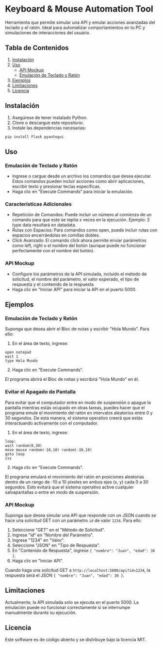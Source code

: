# Keyboard & Mouse Automation Tool

Herramienta que permite simular una API y emular acciones avanzadas del teclado y el ratón. Ideal para automatizar comportamientos en tu PC y simulaciones de interacciones del usuario.

## Tabla de Contenidos

1. [Instalación](#instalación)
2. [Uso](#uso)
   - [API Mockup](#api-mockup)
   - [Emulación de Teclado y Ratón](#emulación-de-teclado-y-ratón)
3. [Ejemplos](#ejemplos)
4. [Limitaciones](#limitaciones)
5. [Licencia](#licencia)

## Instalación

1. Asegúrese de tener instalado Python.
2. Clone o descargue este repositorio.
3. Instale las dependencias necesarias:

```bash
pip install Flask pyautogui
```

## Uso

### Emulación de Teclado y Ratón

- Ingrese o cargue desde un archivo los comandos que desea ejecutar. Estos comandos pueden incluir acciones como abrir aplicaciones, escribir texto y presionar teclas específicas.
- Haga clic en "Execute Commands" para iniciar la emulación.

### Características Adicionales

- Repetición de Comandos: Puede incluir un número al comienzo de un comando para que este se repita x veces en la ejecución. Ejemplo: 2 type data resultará en datadata.
- Rutas con Espacios: Para comandos como open, puede incluir rutas con espacios encerrándolas en comillas dobles.
- Click Avanzado: El comando click ahora permite enviar parámetros como left, right o el nombre del botón (aunque puede no funcionar perfectamente con el nombre del botón).

### API Mockup

- Configure los parámetros de la API simulada, incluido el método de solicitud, el nombre del parámetro, el valor esperado, el tipo de respuesta y el contenido de la respuesta.
- Haga clic en "Iniciar API" para iniciar la API en el puerto 5000.

## Ejemplos

### Emulación de Teclado y Ratón

Suponga que desea abrir el Bloc de notas y escribir "Hola Mundo". Para ello:

1. En el área de texto, ingrese:

```
open notepad
wait 1
type Hola Mundo
```

2. Haga clic en "Execute Commands".

El programa abrirá el Bloc de notas y escribirá "Hola Mundo" en él.

### Evitar el Apagado de Pantalla

Para evitar que el computador entre en modo de suspensión o apague la pantalla mientras estás ocupado en otras tareas, puedes hacer que el programa emule el movimiento del ratón en intervalos aleatorios entre 0 y 30 segundos. De esta manera, el sistema operativo creerá que estás interactuando activamente con el computador.

1. En el área de texto, ingrese:

```
loop:
wait random(0,30)
move mouse random(-10,10) random(-10,10)
goto loop
css
```

2. Haga clic en "Execute Commands".

El programa emulará el movimiento del ratón en posiciones aleatorias dentro de un rango de -10 a 10 píxeles en ambos ejes (x, y) cada 0 a 30 segundos. Esto evitará que el sistema operativo active cualquier salvapantallas o entre en modo de suspensión.


### API Mockup

Suponga que desea simular una API que responde con un JSON cuando se hace una solicitud GET con un parámetro `id` de valor `1234`. Para ello:

1. Seleccione "GET" en el "Método de Solicitud".
2. Ingrese "id" en "Nombre del Parámetro".
3. Ingrese "1234" en "Valor".
4. Seleccione "JSON" en "Tipo de Respuesta".
5. En "Contenido de Respuesta", ingrese `{ "nombre": "Juan", "edad": 30 }`.
6. Haga clic en "Iniciar API".

Cuando haga una solicitud GET a `http://localhost:5000/api?id=1234`, la respuesta será el JSON `{ "nombre": "Juan", "edad": 30 }`.

## Limitaciones

Actualmente, la API simulada solo se ejecuta en el puerto 5000.
La emulación puede no funcionar correctamente si se interrumpe manualmente durante su ejecución.

## Licencia
Este software es de código abierto y se distribuye bajo la licencia MIT.

